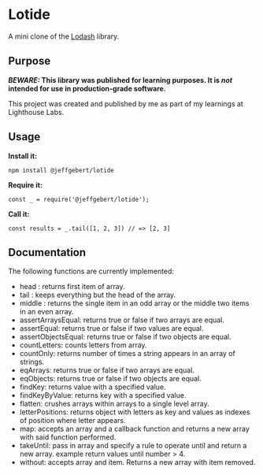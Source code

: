 # Lotide

A mini clone of the [Lodash](https://lodash.com) library.

## Purpose

**_BEWARE:_ This library was published for learning purposes. It is _not_ intended for use in production-grade software.**

This project was created and published by me as part of my learnings at Lighthouse Labs. 

## Usage

**Install it:**

`npm install @jeffgebert/lotide`

**Require it:**

`const _ = require('@jeffgebert/lotide');`

**Call it:**

`const results = _.tail([1, 2, 3]) // => [2, 3]`

## Documentation

The following functions are currently implemented:

* head : returns first item of array.
* tail : keeps everything but the head of the array.
* middle : returns the single item in an odd array or the middle two items in an even array.
* assertArraysEqual: returns true or false if two arrays are equal.
* assertEqual: returns true or false if two values are equal.
* assertObjectsEqual: returns true or false if two objects are equal.
* countLetters: counts letters from array.
* countOnly: returns number of times a string appears in an array of strings.
* eqArrays: returns true or false if two arrays are equal.
* eqObjects: returns true or false if two objects are equal.
* findKey: returns value with a specified value.
* findKeyByValue: returns key with a specified value.
* flatten: crushes arrays within arrays to a single level array.
* letterPositions: returns object with letters as key and values as indexes of position where letter appears.
* map: accepts an array and a callback function and returns a new array with said function performed.
* takeUntil: pass in array and specify a rule to operate until and return a new array.  example return values until number > 4.
* without: accepts array and item.  Returns a new array with item removed.